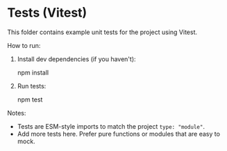 # Tests (Vitest)

This folder contains example unit tests for the project using Vitest.

How to run:

1. Install dev dependencies (if you haven't):

   npm install

2. Run tests:

   npm test

Notes:
- Tests are ESM-style imports to match the project `type: "module"`.
- Add more tests here. Prefer pure functions or modules that are easy to mock.
